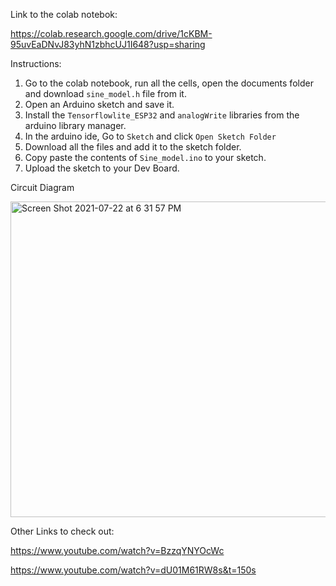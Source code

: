 Link to the colab notebok:

https://colab.research.google.com/drive/1cKBM-95uvEaDNvJ83yhN1zbhcUJ1I648?usp=sharing


Instructions:

1. Go to the colab notebook, run all the cells, open the documents folder and download  `sine_model.h` file from it.
2. Open an Arduino sketch and save it.
3. Install the `Tensorflowlite_ESP32` and `analogWrite` libraries from the arduino library manager.
4. In the arduino ide, Go to `Sketch` and click `Open Sketch Folder`
5. Download all the files and add it to the sketch folder.
6. Copy paste the contents of `Sine_model.ino` to your sketch.
7. Upload the sketch to your Dev Board.


Circuit Diagram

<img width="505" alt="Screen Shot 2021-07-22 at 6 31 57 PM" src="https://user-images.githubusercontent.com/72989277/126643511-0666a669-3ff9-457a-b000-bf8d73ec0679.png">

Other Links to check out:

https://www.youtube.com/watch?v=BzzqYNYOcWc

https://www.youtube.com/watch?v=dU01M61RW8s&t=150s
